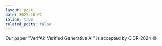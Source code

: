 ```yaml
---
layout: post
date: 2023-10-07 
inline: true
related_posts: false
---
```


Our paper "VerifAI: Verified Generative AI" is accepted by CIDR 2024 :smile: